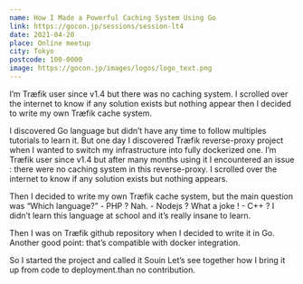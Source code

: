 ```yaml
---
name: How I Made a Powerful Caching System Using Go
link: https://gocon.jp/sessions/session-lt4
date: 2021-04-20
place: Online meetup
city: Tokyo
postcode: 100-0000
image: https://gocon.jp/images/logos/logo_text.png
---
```


I’m Træfik user since v1.4 but there was no caching system. I scrolled over the internet to know if any solution exists but nothing appear then I decided to write my own Træfik cache system.

I discovered Go language but didn’t have any time to follow multiples tutorials to learn it. But one day I discovered Træfik reverse-proxy project when I wanted to switch my infrastructure into fully dockerized one. I’m Træfik user since v1.4 but after many months using it I encountered an issue : there were no caching system in this reverse-proxy. I scrolled over the internet to know if any solution exists but nothing appears.

Then I decided to write my own Træfik cache system, but the main question was “Which language?” - PHP ? Nah. - Nodejs ? What a joke ! - C++ ? I didn’t learn this language at school and it’s really insane to learn.

Then I was on Træfik github repository when I decided to write it in Go. Another good point: that’s compatible with docker integration.

So I started the project and called it Souin Let’s see together how I bring it up from code to deployment.than no contribution.
